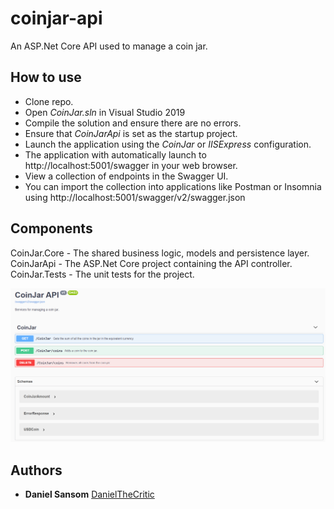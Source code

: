# coinjar-api
An ASP.Net Core API used to manage a coin jar.

## How to use
- Clone repo.
- Open *CoinJar.sln* in Visual Studio 2019
- Compile the solution and ensure there are no errors.
- Ensure that *CoinJarApi* is set as the startup project. 
- Launch the application using the *CoinJar* or *IISExpress* configuration.
- The application with automatically launch to http://localhost:5001/swagger in your web browser.
- View a collection of endpoints in the Swagger UI.
- You can import the collection into applications like Postman or Insomnia using http://localhost:5001/swagger/v2/swagger.json

## Components
CoinJar.Core - The shared business logic, models and persistence layer.
CoinJarApi - The ASP.Net Core project containing the API controller.
CoinJar.Tests - The unit tests for the project.

![Example](startpage-example.png?raw=true "Example")

## Authors

* **Daniel Sansom** [DanielTheCritic](https://github.com/DanielTheCritic)
